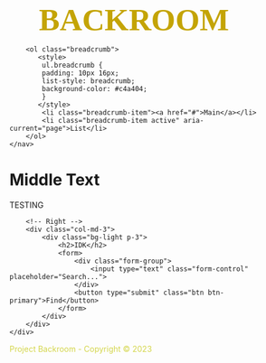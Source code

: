 <html>
 <head>
  <meta charset="UTF-8">
    <meta name="viewport" content="width=device-width, initial-scale=1.0">
    <title>Backroom Information( project 1 )</title>
    <!-- Bootstrap CSS -->
    <link href="https://maxcdn.bootstrapcdn.com/bootstrap/4.5.2/css/bootstrap.min.css" rel="stylesheet">
 </head>
 <body>

 <!-- Header -->
  <style>
   body {
	background-image: url("Background1.jpg");
   } 

  </style>
   <div style="width: 400px; margin-left: auto; margin-right: auto;">
   <span style="color: #c4a404;font-family: Verdana;font-size: 55px"><b> BACKROOM </b></span>
   </div>
 </header>

 <!-- Breadcrumb -->
  <div class="container mt-1">
    <nav aria-label="breadcrumb">
   
        <ol class="breadcrumb">
           <style>
            ul.breadcrumb {
            padding: 10px 16px;
            list-style: breadcrumb;
            background-color: #c4a404;
            }
           </style>
            <li class="breadcrumb-item"><a href="#">Main</a></li>
            <li class="breadcrumb-item active" aria-current="page">List</li>
        </ol>
    </nav>
  </div>



 <!-- Middle -->
  <div class="container">
    <div class="row">
        <!-- Middle Text -->
        <div class="col-md-9">
            <h1>Middle Text</h1>
            <p>  TESTING </p>
        </div>
 
        <!-- Right -->
        <div class="col-md-3">
            <div class="bg-light p-3">
                <h2>IDK</h2>
                <form>
                    <div class="form-group">
                        <input type="text" class="form-control" placeholder="Search...">
                    </div>
                    <button type="submit" class="btn btn-primary">Find</button>
                </form>
            </div>
        </div>
    </div>
  </div>

 <!-- Footer -->
  <footer class="bg-dark text-white text-center py-3">
   <span style="color: #d4d64b"> 
    <p>Project Backroom - Copyright &copy; 2023</p>
  </footer>
 </body>
</html>